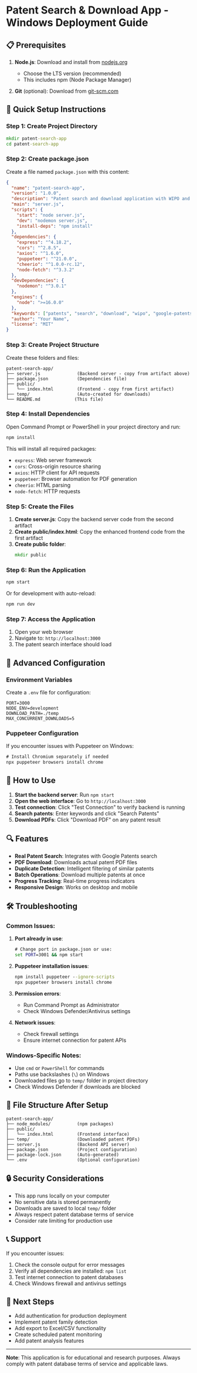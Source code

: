 # Patent Search & Download App - Windows Deployment Guide

## 📋 Prerequisites

1. **Node.js**: Download and install from [nodejs.org](https://nodejs.org/)

   - Choose the LTS version (recommended)
   - This includes npm (Node Package Manager)

2. **Git** (optional): Download from [git-scm.com](https://git-scm.com/download/win)

## 🚀 Quick Setup Instructions

### Step 1: Create Project Directory

```cmd
mkdir patent-search-app
cd patent-search-app
```

### Step 2: Create package.json

Create a file named `package.json` with this content:

```json
{
  "name": "patent-search-app",
  "version": "1.0.0",
  "description": "Patent search and download application with WIPO and Google Patents integration",
  "main": "server.js",
  "scripts": {
    "start": "node server.js",
    "dev": "nodemon server.js",
    "install-deps": "npm install"
  },
  "dependencies": {
    "express": "^4.18.2",
    "cors": "^2.8.5",
    "axios": "^1.6.0",
    "puppeteer": "^21.0.0",
    "cheerio": "^1.0.0-rc.12",
    "node-fetch": "^3.3.2"
  },
  "devDependencies": {
    "nodemon": "^3.0.1"
  },
  "engines": {
    "node": ">=16.0.0"
  },
  "keywords": ["patents", "search", "download", "wipo", "google-patents"],
  "author": "Your Name",
  "license": "MIT"
}
```

### Step 3: Create Project Structure

Create these folders and files:

```
patent-search-app/
├── server.js              (Backend server - copy from artifact above)
├── package.json           (Dependencies file)
├── public/
│   └── index.html         (Frontend - copy from first artifact)
├── temp/                  (Auto-created for downloads)
└── README.md             (This file)
```

### Step 4: Install Dependencies

Open Command Prompt or PowerShell in your project directory and run:

```cmd
npm install
```

This will install all required packages:

- `express`: Web server framework
- `cors`: Cross-origin resource sharing
- `axios`: HTTP client for API requests
- `puppeteer`: Browser automation for PDF generation
- `cheerio`: HTML parsing
- `node-fetch`: HTTP requests

### Step 5: Create the Files

1. **Create server.js**: Copy the backend server code from the second artifact
2. **Create public/index.html**: Copy the enhanced frontend code from the first artifact
3. **Create public folder**:
   ```cmd
   mkdir public
   ```

### Step 6: Run the Application

```cmd
npm start
```

Or for development with auto-reload:

```cmd
npm run dev
```

### Step 7: Access the Application

1. Open your web browser
2. Navigate to: `http://localhost:3000`
3. The patent search interface should load

## 🔧 Advanced Configuration

### Environment Variables

Create a `.env` file for configuration:

```
PORT=3000
NODE_ENV=development
DOWNLOAD_PATH=./temp
MAX_CONCURRENT_DOWNLOADS=5
```

### Puppeteer Configuration

If you encounter issues with Puppeteer on Windows:

```cmd
# Install Chromium separately if needed
npx puppeteer browsers install chrome
```

## 📖 How to Use

1. **Start the backend server**: Run `npm start`
2. **Open the web interface**: Go to `http://localhost:3000`
3. **Test connection**: Click "Test Connection" to verify backend is running
4. **Search patents**: Enter keywords and click "Search Patents"
5. **Download PDFs**: Click "Download PDF" on any patent result

## 🔍 Features

- **Real Patent Search**: Integrates with Google Patents search
- **PDF Download**: Downloads actual patent PDF files
- **Duplicate Detection**: Intelligent filtering of similar patents
- **Batch Operations**: Download multiple patents at once
- **Progress Tracking**: Real-time progress indicators
- **Responsive Design**: Works on desktop and mobile

## 🛠 Troubleshooting

### Common Issues:

1. **Port already in use**:

   ```cmd
   # Change port in package.json or use:
   set PORT=3001 && npm start
   ```

2. **Puppeteer installation issues**:

   ```cmd
   npm install puppeteer --ignore-scripts
   npx puppeteer browsers install chrome
   ```

3. **Permission errors**:

   - Run Command Prompt as Administrator
   - Check Windows Defender/Antivirus settings

4. **Network issues**:
   - Check firewall settings
   - Ensure internet connection for patent APIs

### Windows-Specific Notes:

- Use `cmd` or `PowerShell` for commands
- Paths use backslashes (`\`) on Windows
- Downloaded files go to `temp/` folder in project directory
- Check Windows Defender if downloads are blocked

## 📁 File Structure After Setup

```
patent-search-app/
├── node_modules/          (npm packages)
├── public/
│   └── index.html         (Frontend interface)
├── temp/                  (Downloaded patent PDFs)
├── server.js              (Backend API server)
├── package.json           (Project configuration)
├── package-lock.json      (Auto-generated)
└── .env                   (Optional configuration)
```

## 🔒 Security Considerations

- This app runs locally on your computer
- No sensitive data is stored permanently
- Downloads are saved to local `temp/` folder
- Always respect patent database terms of service
- Consider rate limiting for production use

## 📞 Support

If you encounter issues:

1. Check the console output for error messages
2. Verify all dependencies are installed: `npm list`
3. Test internet connection to patent databases
4. Check Windows firewall and antivirus settings

## 🚀 Next Steps

- Add authentication for production deployment
- Implement patent family detection
- Add export to Excel/CSV functionality
- Create scheduled patent monitoring
- Add patent analysis features

---

**Note**: This application is for educational and research purposes. Always comply with patent database terms of service and applicable laws.

